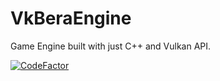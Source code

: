 # VkBeraEngine

Game Engine built with just C++ and Vulkan API.

[![CodeFactor](https://www.codefactor.io/repository/github/berags/vkberaengine/badge)](https://www.codefactor.io/repository/github/berags/vkberaengine)